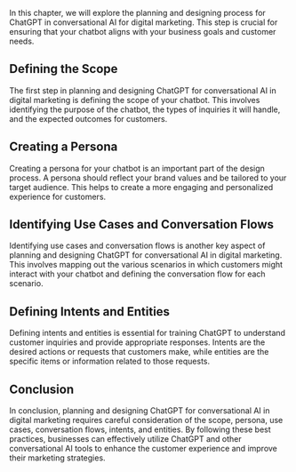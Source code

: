 

In this chapter, we will explore the planning and designing process for ChatGPT in conversational AI for digital marketing. This step is crucial for ensuring that your chatbot aligns with your business goals and customer needs.

Defining the Scope
------------------

The first step in planning and designing ChatGPT for conversational AI in digital marketing is defining the scope of your chatbot. This involves identifying the purpose of the chatbot, the types of inquiries it will handle, and the expected outcomes for customers.

Creating a Persona
------------------

Creating a persona for your chatbot is an important part of the design process. A persona should reflect your brand values and be tailored to your target audience. This helps to create a more engaging and personalized experience for customers.

Identifying Use Cases and Conversation Flows
--------------------------------------------

Identifying use cases and conversation flows is another key aspect of planning and designing ChatGPT for conversational AI in digital marketing. This involves mapping out the various scenarios in which customers might interact with your chatbot and defining the conversation flow for each scenario.

Defining Intents and Entities
-----------------------------

Defining intents and entities is essential for training ChatGPT to understand customer inquiries and provide appropriate responses. Intents are the desired actions or requests that customers make, while entities are the specific items or information related to those requests.

Conclusion
----------

In conclusion, planning and designing ChatGPT for conversational AI in digital marketing requires careful consideration of the scope, persona, use cases, conversation flows, intents, and entities. By following these best practices, businesses can effectively utilize ChatGPT and other conversational AI tools to enhance the customer experience and improve their marketing strategies.



